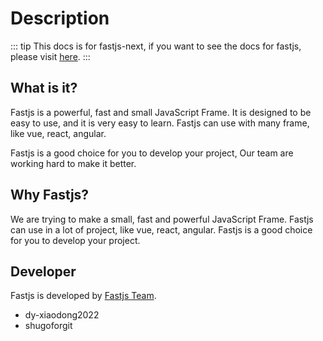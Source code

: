 # Description

::: tip
This docs is for fastjs-next, if you want to see the docs for fastjs, please visit [here](https://fastjs.com.cn/fastjs-docs/).
:::

## What is it?

Fastjs is a powerful, fast and small JavaScript Frame. It is designed to be easy to use, and it is very easy to learn. Fastjs can use with many frame, like vue, react, angular.

Fastjs is a good choice for you to develop your project, Our team are working hard to make it better.

## Why Fastjs?

We are trying to make a small, fast and powerful JavaScript Frame. Fastjs can use in a lot of project, like vue, react, angular. Fastjs is a good choice for you to develop your project.

## Developer

Fastjs is developed by [Fastjs Team](https://github.com/fastjs-team).

- dy-xiaodong2022
- shugoforgit
